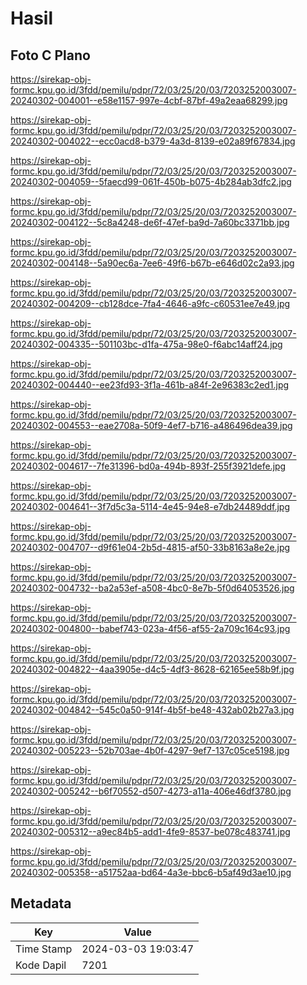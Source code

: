 # Hasil

## Foto C Plano

https://sirekap-obj-formc.kpu.go.id/3fdd/pemilu/pdpr/72/03/25/20/03/7203252003007-20240302-004001--e58e1157-997e-4cbf-87bf-49a2eaa68299.jpg

https://sirekap-obj-formc.kpu.go.id/3fdd/pemilu/pdpr/72/03/25/20/03/7203252003007-20240302-004022--ecc0acd8-b379-4a3d-8139-e02a89f67834.jpg

https://sirekap-obj-formc.kpu.go.id/3fdd/pemilu/pdpr/72/03/25/20/03/7203252003007-20240302-004059--5faecd99-061f-450b-b075-4b284ab3dfc2.jpg

https://sirekap-obj-formc.kpu.go.id/3fdd/pemilu/pdpr/72/03/25/20/03/7203252003007-20240302-004122--5c8a4248-de6f-47ef-ba9d-7a60bc3371bb.jpg

https://sirekap-obj-formc.kpu.go.id/3fdd/pemilu/pdpr/72/03/25/20/03/7203252003007-20240302-004148--5a90ec6a-7ee6-49f6-b67b-e646d02c2a93.jpg

https://sirekap-obj-formc.kpu.go.id/3fdd/pemilu/pdpr/72/03/25/20/03/7203252003007-20240302-004209--cb128dce-7fa4-4646-a9fc-c60531ee7e49.jpg

https://sirekap-obj-formc.kpu.go.id/3fdd/pemilu/pdpr/72/03/25/20/03/7203252003007-20240302-004335--501103bc-d1fa-475a-98e0-f6abc14aff24.jpg

https://sirekap-obj-formc.kpu.go.id/3fdd/pemilu/pdpr/72/03/25/20/03/7203252003007-20240302-004440--ee23fd93-3f1a-461b-a84f-2e96383c2ed1.jpg

https://sirekap-obj-formc.kpu.go.id/3fdd/pemilu/pdpr/72/03/25/20/03/7203252003007-20240302-004553--eae2708a-50f9-4ef7-b716-a486496dea39.jpg

https://sirekap-obj-formc.kpu.go.id/3fdd/pemilu/pdpr/72/03/25/20/03/7203252003007-20240302-004617--7fe31396-bd0a-494b-893f-255f3921defe.jpg

https://sirekap-obj-formc.kpu.go.id/3fdd/pemilu/pdpr/72/03/25/20/03/7203252003007-20240302-004641--3f7d5c3a-5114-4e45-94e8-e7db24489ddf.jpg

https://sirekap-obj-formc.kpu.go.id/3fdd/pemilu/pdpr/72/03/25/20/03/7203252003007-20240302-004707--d9f61e04-2b5d-4815-af50-33b8163a8e2e.jpg

https://sirekap-obj-formc.kpu.go.id/3fdd/pemilu/pdpr/72/03/25/20/03/7203252003007-20240302-004732--ba2a53ef-a508-4bc0-8e7b-5f0d64053526.jpg

https://sirekap-obj-formc.kpu.go.id/3fdd/pemilu/pdpr/72/03/25/20/03/7203252003007-20240302-004800--babef743-023a-4f56-af55-2a709c164c93.jpg

https://sirekap-obj-formc.kpu.go.id/3fdd/pemilu/pdpr/72/03/25/20/03/7203252003007-20240302-004822--4aa3905e-d4c5-4df3-8628-62165ee58b9f.jpg

https://sirekap-obj-formc.kpu.go.id/3fdd/pemilu/pdpr/72/03/25/20/03/7203252003007-20240302-004842--545c0a50-914f-4b5f-be48-432ab02b27a3.jpg

https://sirekap-obj-formc.kpu.go.id/3fdd/pemilu/pdpr/72/03/25/20/03/7203252003007-20240302-005223--52b703ae-4b0f-4297-9ef7-137c05ce5198.jpg

https://sirekap-obj-formc.kpu.go.id/3fdd/pemilu/pdpr/72/03/25/20/03/7203252003007-20240302-005242--b6f70552-d507-4273-a11a-406e46df3780.jpg

https://sirekap-obj-formc.kpu.go.id/3fdd/pemilu/pdpr/72/03/25/20/03/7203252003007-20240302-005312--a9ec84b5-add1-4fe9-8537-be078c483741.jpg

https://sirekap-obj-formc.kpu.go.id/3fdd/pemilu/pdpr/72/03/25/20/03/7203252003007-20240302-005358--a51752aa-bd64-4a3e-bbc6-b5af49d3ae10.jpg


## Metadata

| Key        | Value               |
| ---------- | ------------------- |
| Time Stamp | 2024-03-03 19:03:47 |
| Kode Dapil | 7201                |



